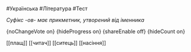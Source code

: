 #Українська #Література #Тест

*Суфікс -ов- має прикметник, утворений від іменника*

{noChangeVote on}
{hideProgress on}
{shareEnable off}
{hideCount on}

[[плащ]]
[[читач]]
[[ситець]]
[[насіння]]
